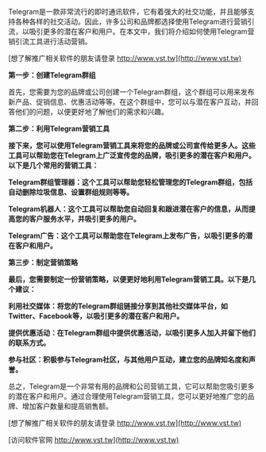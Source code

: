 Telegram是一款非常流行的即时通讯软件，它有着强大的社交功能，并且能够支持各种各样的社交活动。因此，许多公司和品牌都选择使用Telegram进行营销引流，以吸引更多的潜在客户和用户。在本文中，我们将介绍如何使用Telegram营销引流工具进行活动营销。

[想了解推广相关软件的朋友请登录 http://www.vst.tw](http://www.vst.tw)

**第一步：创建Telegram群组**

首先，您需要为您的品牌或公司创建一个Telegram群组，这个群组可以用来发布新产品、促销信息、优惠活动等等。在这个群组中，您可以与潜在客户互动，并回答他们的问题，以便更好地了解他们的需求和兴趣。

**第二步：利用Telegram营销工具**

**接下来，您可以使用Telegram营销工具来将您的品牌或公司宣传给更多人。这些工具可以帮助您在Telegram上广泛宣传您的品牌，吸引更多的潜在客户和用户。以下是几个常用的营销工具：**

**Telegram群组管理器：这个工具可以帮助您轻松管理您的Telegram群组，包括自动删除垃圾信息、设置群组规则等等。**

**Telegram机器人：这个工具可以帮助您自动回复和跟进潜在客户的信息，从而提高您的客户服务水平，并吸引更多的用户。**

**Telegram广告：这个工具可以帮助您在Telegram上发布广告，以吸引更多的潜在客户和用户。**

**第三步：制定营销策略**

**最后，您需要制定一份营销策略，以便更好地利用Telegram营销工具。以下是几个建议：**

**利用社交媒体：将您的Telegram群组链接分享到其他社交媒体平台，如Twitter、Facebook等，以吸引更多的潜在客户和用户。**

**提供优惠活动：在Telegram群组中提供优惠活动，以吸引更多人加入并留下他们的联系方式。**

**参与社区：积极参与Telegram社区，与其他用户互动，建立您的品牌知名度和声誉。**

总之，Telegram是一个非常有用的品牌和公司营销工具，它可以帮助您吸引更多的潜在客户和用户。通过合理使用Telegram营销工具，您可以更好地推广您的品牌、增加客户数量和提高销售额。

[想了解推广相关软件的朋友请登录 http://www.vst.tw](http://www.vst.tw)


[访问软件官网 http://www.vst.tw](http://www.vst.tw)
